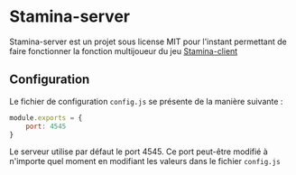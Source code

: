 # Stamina-server

Stamina-server est un projet sous license MIT pour l'instant permettant de faire fonctionner la fonction multijoueur du jeu [Stamina-client](https://github.com/Stamina-Organization/Stamina-client)

## Configuration

Le fichier de configuration `config.js` se présente de la manière suivante :
```js
module.exports = {
    port: 4545
} 
``` 
Le serveur utilise par défaut le port 4545. Ce port peut-être modifié à n'importe quel moment en modifiant les valeurs dans le fichier `config.js`
 
